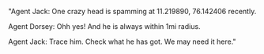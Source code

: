 "Agent Jack: One crazy head is spamming at 11.219890, 76.142406 recently.

Agent Dorsey: Ohh yes! And he is always within 1mi radius.

Agent Jack: Trace him. Check what he has got. We may need it here."
